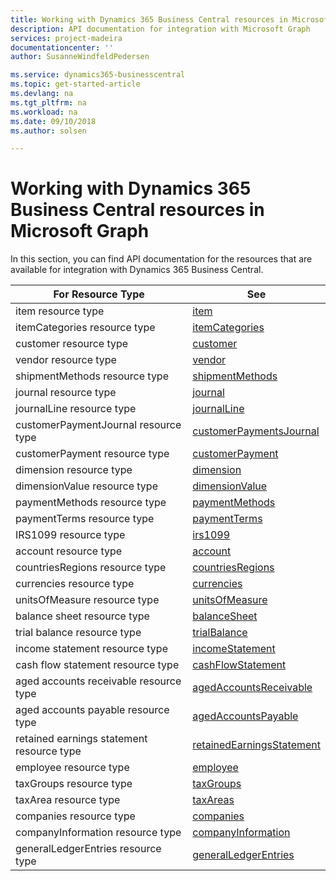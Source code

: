 ```yaml
---
title: Working with Dynamics 365 Business Central resources in Microsoft Graph | Microsoft Docs
description: API documentation for integration with Microsoft Graph
services: project-madeira
documentationcenter: ''
author: SusanneWindfeldPedersen

ms.service: dynamics365-businesscentral
ms.topic: get-started-article
ms.devlang: na
ms.tgt_pltfrm: na
ms.workload: na
ms.date: 09/10/2018
ms.author: solsen

---
```

# Working with Dynamics 365 Business Central resources in Microsoft Graph
In this section, you can find API documentation for the resources that are available for integration with Dynamics 365 Business Central.

|For Resource Type|See|
|-----------------|---|
|item resource type|[item](../resources/dynamics_item.md)|
|itemCategories resource type|[itemCategories](../resources/dynamics_itemcategories.md)|
|customer resource type|[customer](../resources/dynamics_customer.md)|
|vendor resource type|[vendor](../resources/dynamics_vendor.md)|
|shipmentMethods resource type|[shipmentMethods](../resources/dynamics_shipmentmethods.md)|
|journal resource type|[journal](../resources/dynamics_journal.md)|
|journalLine resource type|[journalLine](../resources/dynamics_journalline.md)|
|customerPaymentJournal resource type|[customerPaymentsJournal](../resources/dynamics_customerpaymentsjournal.md)|
|customerPayment resource type|[customerPayment](../resources/dynamics_customerpayment.md)|
|dimension resource type|[dimension](../resources/dynamics_dimension.md)|
|dimensionValue resource type|[dimensionValue](../resources/dynamics_dimensionvalue.md)
|paymentMethods resource type|[paymentMethods](../resources/dynamics_paymentmethods.md)|
|paymentTerms resource type|[paymentTerms](../resources/dynamics_paymentterms.md)|
|IRS1099 resource type|[irs1099](../resources/dynamics_irs1099.md)|
|account resource type|[account](../resources/dynamics_account.md)|
|countriesRegions resource type|[countriesRegions](../resources/dynamics_countriesregions.md)|
|currencies resource type|[currencies](../resources/dynamics_currencies.md)|
|unitsOfMeasure resource type|[unitsOfMeasure](../resources/dynamics_unitsofmeasure.md)|
|balance sheet resource type|[balanceSheet](../resources/dynamics_balancesheet.md)|
|trial balance resource type|[trialBalance](../resources/dynamics_trialbalance.md)|
|income statement resource type|[incomeStatement](../resources/dynamics_incomestatement.md)|
|cash flow statement resource type|[cashFlowStatement](../resources/dynamics_cashflowstatement.md)|
|aged accounts receivable resource type|[agedAccountsReceivable](../resources/dynamics_agedaccountsreceivable.md)|
|aged accounts payable resource type|[agedAccountsPayable](../resources/dynamics_agedaccountspayable.md)|
|retained earnings statement resource type|[retainedEarningsStatement](../resources/dynamics_retainedearningsstatement.md)|
|employee resource type|[employee](../resources/dynamics_employee.md)|
|taxGroups resource type|[taxGroups](../resources/dynamics_taxGroups.md)|
|taxArea resource type|[taxAreas](..resources/dynamics_taxarea.md)|
|companies resource type|[companies](../resources/dynamics_companies.md)|
|companyInformation resource type|[companyInformation](../resources/dynamics_companyinformation.md)|
|generalLedgerEntries resource type|[generalLedgerEntries](../resources/dynamics_generalLedgerEntries.md)|
